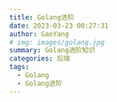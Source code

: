 ```yaml
---
title: Golang进阶
date: 2023-03-23 00:27:31
author: GaoYang
# img: images/golang.jpg
summary: Golang进阶知识
categories: 后端
tags:
  - Golang
  - Golang进阶
---
```

